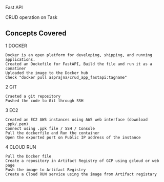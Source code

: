 Fast API

CRUD operation on Task 

Concepts Covered 
-----------------------------------
1  DOCKER

    Docker is an open platform for developing, shipping, and running applications.
    Created an Dockefile for FastAPI, Build the file and run it as a conatiner
    Uploaded the image to the Docker hub
    Check "docker pull asprajna/crud_app_fastapi:tagname"

2  GIT

    Craeted a git repository
    Pushed the code to Git through SSH

3  EC2

    Created an EC2 AWS instances using AWS web interface (download .ppk/.pem)
    Connect using .ppk file / SSH / Console
    Pull the dockerfile and Run the container
    Open the exported port on Public IP address of the instance

4  CLOUD RUN
    
    Pull the Docker file
    Create a repository in Artifact Registry of GCP using gcloud or web page
    Push the image to Artifact Registry 
    Create a Cloud RUN service using the image from Artifact registary

    